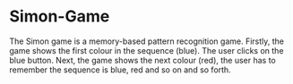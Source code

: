 # Simon-Game
The Simon game is a memory-based pattern recognition game. Firstly, the game shows the first colour in the sequence (blue). The user clicks on the blue button. Next, the game shows the next colour (red), the user has to remember the sequence is blue, red and so on and so forth.
